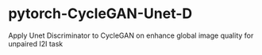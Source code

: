 # pytorch-CycleGAN-Unet-D
Apply Unet Discriminator to CycleGAN on enhance global image quality for unpaired I2I task
